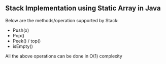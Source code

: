 ## Stack Implementation using Static Array in Java

Below are the methods/operation supported by Stack:
- Push(x) 
- Pop()
- Peek() / top()
- isEmpty()

All the above operations can be done in O(1) complexity